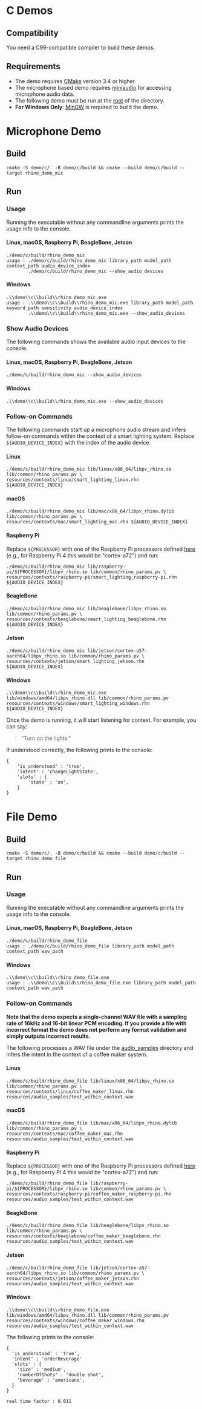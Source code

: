 # C Demos

## Compatibility

You need a C99-compatible compiler to build these demos.

## Requirements
- The demo requires [CMake](https://cmake.org/) version 3.4 or higher.
- The microphone based demo requires [miniaudio](https://github.com/mackron/miniaudio) for accessing microphone audio data.
- The following demo must be run at the [root](/../../) of the directory.
- **For Windows Only**: [MinGW](http://mingw-w64.org/doku.php) is required to build the demo.

# Microphone Demo

## Build

```console
cmake -S demo/c/. -B demo/c/build && cmake --build demo/c/build --target rhino_demo_mic
```

## Run

### Usage

Running the executable without any commandline arguments prints the usage info to the console.

#### Linux, macOS, Raspberry Pi, BeagleBone, Jetson

```console
./demo/c/build/rhino_demo_mic
usage : ./demo/c/build/rhino_demo_mic library_path model_path context_path audio_device_index
        ./demo/c/build/rhino_demo_mic --show_audio_devices
```

#### Windows

```console
.\\demo\\c\\build\\rhino_demo_mic.exe
usage : .\\demo\\c\\build\\rhino_demo_mic.exe library_path model_path keyword_path sensitivity audio_device_index
        .\\demo\\c\\build\\rhino_demo_mic.exe --show_audio_devices
```

### Show Audio Devices

The following commands shows the available audio input devices to the console.

#### Linux, macOS, Raspberry Pi, BeagleBone, Jetson

```console
./demo/c/build/rhino_demo_mic --show_audio_devices
```

#### Windows

```console
.\\demo\\c\\build\\rhino_demo_mic.exe --show_audio_devices
```

### Follow-on Commands

The following commands start up a microphone audio stream and infers follow-on commands within the context of a smart 
lighting system. Replace `${AUDIO_DEVICE_INDEX}` with the index of the audio device.

#### Linux

```console
./demo/c/build/rhino_demo_mic lib/linux/x86_64/libpv_rhino.so lib/common/rhino_params.pv \
resources/contexts/linux/smart_lighting_linux.rhn ${AUDIO_DEVICE_INDEX}
```
#### macOS

```console
./demo/c/build/rhino_demo_mic lib/mac/x86_64/libpv_rhino.dylib lib/common/rhino_params.pv \
resources/contexts/mac/smart_lighting_mac.rhn ${AUDIO_DEVICE_INDEX}
```

#### Raspberry Pi

Replace `${PROCESSOR}` with one of the Raspberry Pi processors defined [here](../../lib/raspberry-pi)
(e.g., for Raspberry Pi 4 this would be "cortex-a72") and run:

```console
./demo/c/build/rhino_demo_mic lib/raspberry-pi/${PROCESSOR}/libpv_rhino.so lib/common/rhino_params.pv \
resources/contexts/raspberry-pi/smart_lighting_raspberry-pi.rhn ${AUDIO_DEVICE_INDEX}
```

#### BeagleBone

```console
./demo/c/build/rhino_demo_mic lib/beaglebone/libpv_rhino.so lib/common/rhino_params.pv \
resources/contexts/beaglebone/smart_lighting_beaglebone.rhn ${AUDIO_DEVICE_INDEX}
```

#### Jetson

```console
./demo/c/build/rhino_demo_mic lib/jetson/cortex-a57-aarch64/libpv_rhino.so lib/common/rhino_params.pv \
resources/contexts/jetson/smart_lighting_jetson.rhn ${AUDIO_DEVICE_INDEX}
```

#### Windows

```console
.\\demo\\c\\build\\rhino_demo_mic.exe lib/windows/amd64/libpv_rhino.dll lib/common/rhino_params.pv resources/contexts/windows/smart_lighting_windows.rhn ${AUDIO_DEVICE_INDEX}
```

Once the demo is running, it will start listening for context. For example, you can say:

> "Turn on the lights."

If understood correctly, the following prints to the console:

```
{
    'is_understood' : 'true',
    'intent' : 'changeLightState',
    'slots' : {
        'state' : 'on',
    }
}
```

# File Demo

## Build

```console
cmake -S demo/c/. -B demo/c/build && cmake --build demo/c/build --target rhino_demo_file
```

## Run

### Usage

Running the executable without any commandline arguments prints the usage info to the console.

#### Linux, macOS, Raspberry Pi, BeagleBone, Jetson

```console
./demo/c/build/rhino_demo_file 
usage : ./demo/c/build/rhino_demo_file library_path model_path context_path wav_path
```

#### Windows

```console
.\\demo\\c\\build\\rhino_demo_file.exe
usage : .\\demo\\c\\build\\rhino_demo_file.exe library_path model_path context_path wav_path
```

### Follow-on Commands

**Note that the demo expects a single-channel WAV file with a sampling rate of 16kHz and 16-bit linear PCM encoding. If you
provide a file with incorrect format the demo does not perform any format validation and simply outputs incorrect results.**

The following processes a WAV file under the [audio_samples](/resources/audio_samples/) directory and infers the intent 
in the context of a coffee maker system.

#### Linux

```console
./demo/c/build/rhino_demo_file lib/linux/x86_64/libpv_rhino.so lib/common/rhino_params.pv \
resources/contexts/linux/coffee_maker_linux.rhn resources/audio_samples/test_within_context.wav 
```

#### macOS

```console
./demo/c/build/rhino_demo_file lib/mac/x86_64/libpv_rhino.dylib lib/common/rhino_params.pv \
resources/contexts/mac/coffee_maker_mac.rhn resources/audio_samples/test_within_context.wav 
```

#### Raspberry Pi

Replace `${PROCESSOR}` with one of the Raspberry Pi processors defined [here](../../lib/raspberry-pi)
(e.g., for Raspberry Pi 4 this would be "cortex-a72") and run:

```console
./demo/c/build/rhino_demo_file lib/raspberry-pi/${PROCESSOR}/libpv_rhino.so lib/common/rhino_params.pv \
resources/contexts/raspberry-pi/coffee_maker_raspberry-pi.rhn resources/audio_samples/test_within_context.wav 
```

#### BeagleBone

```console
./demo/c/build/rhino_demo_file lib/beaglebone/libpv_rhino.so lib/common/rhino_params.pv \
resources/contexts/beaglebone/coffee_maker_beaglebone.rhn resources/audio_samples/test_within_context.wav 
```

#### Jetson

```console
./demo/c/build/rhino_demo_file lib/jetson/cortex-a57-aarch64/libpv_rhino.so lib/common/rhino_params.pv \
resources/contexts/jetson/coffee_maker_jetson.rhn resources/audio_samples/test_within_context.wav 
```

#### Windows

```console
.\\demo\\c\\build\\rhino_demo_file.exe lib/windows/amd64/libpv_rhino.dll lib/common/rhino_params.pv resources/contexts/windows/coffee_maker_windows.rhn resources/audio_samples/test_within_context.wav
```

The following prints to the console:

```console
{
  'is_understood' : 'true',
  'intent' : 'orderBeverage'
  'slots' : {
    'size' : 'medium',
    'numberOfShots' : 'double shot',
    'beverage' : 'americano',
  }
}

real time factor : 0.011
```
